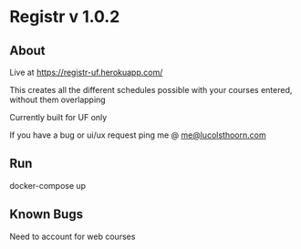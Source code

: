 # Registr v 1.0.2

## About

Live at https://registr-uf.herokuapp.com/

This creates all the different schedules possible with your courses entered, without them overlapping 

Currently built for UF only 

If you have a bug or ui/ux request ping me @ me@lucolsthoorn.com

## Run

docker-compose up

## Known Bugs
	
Need to account for web courses
